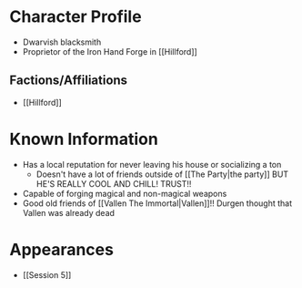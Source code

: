 # Character Profile
- Dwarvish blacksmith
- Proprietor of the Iron Hand Forge in [[Hillford]]


## Factions/Affiliations
- [[Hillford]]

# Known Information
- Has a local reputation for never leaving his house or socializing a ton
	- Doesn't have a lot of friends outside of [[The Party|the party]] BUT HE'S REALLY COOL AND CHILL! TRUST!!
- Capable of forging magical and non-magical weapons
- Good old friends of [[Vallen The Immortal|Vallen]]!! Durgen thought that Vallen was already dead

# Appearances
- [[Session 5]]